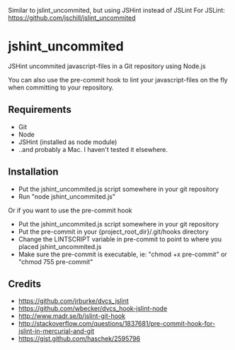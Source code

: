 Similar to jslint_uncommited, but using JSHint instead of JSLint 
For JSLint: https://github.com/jschill/jslint_uncommited


jshint_uncommited
=================

JSHint uncommited javascript-files in a Git repository using Node.js

You can also use the pre-commit hook to lint your javascript-files on the fly when committing to your repository.


Requirements
------------

* Git
* Node
* JSHint (installed as node module)
* ..and probably a Mac. I haven't tested it elsewhere.


Installation
------------

* Put the jshint_uncommited.js script somewhere in your git repository 
* Run "node jshint_uncommited.js"

Or if you want to use the pre-commit hook

* Put the jshint_uncommited.js script somewhere in your git repository 
* Put the pre-commit in your {project_root_dir}/.git/hooks directory
* Change the LINTSCRIPT variable in pre-commit to point to where you placed jshint_uncommited.js
* Make sure the pre-commit is executable, ie: "chmod +x pre-commit" or "chmod 755 pre-commit"


Credits
-------
* https://github.com/jrburke/dvcs_jslint
* https://github.com/wbecker/dvcs_hook-jslint-node
* http://www.madr.se/b/jslint-git-hook
* http://stackoverflow.com/questions/1837681/pre-commit-hook-for-jslint-in-mercurial-and-git
* https://gist.github.com/haschek/2595796